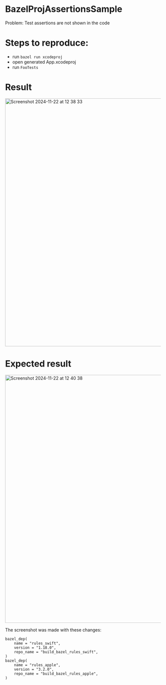 # BazelProjAssertionsSample

Problem: Test assertions are not shown in the code

# Steps to reproduce:
- run `bazel run xcodeproj`
- open generated App.xcodeproj
- run `FooTests`

# Result
<img width="800" alt="Screenshot 2024-11-22 at 12 38 33" src="https://github.com/user-attachments/assets/de644200-c1c4-4f90-83f5-1b451735d93f">

# Expected result
<img width="800" alt="Screenshot 2024-11-22 at 12 40 38" src="https://github.com/user-attachments/assets/5aabbc0e-34cd-436f-96cf-7ac04b9a0af4">

The screenshot was made with these changes:

```
bazel_dep(
    name = "rules_swift",
    version = "1.18.0",
    repo_name = "build_bazel_rules_swift",
)
bazel_dep(
    name = "rules_apple",
    version = "3.2.0",
    repo_name = "build_bazel_rules_apple",
)
```
